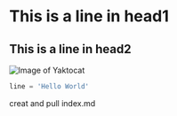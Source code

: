 # This is a line in head1
## This is a line in head2

![Image of Yaktocat](https://octodex.github.com/images/yaktocat.png)





``` python
line = 'Hello World'
```







creat and pull index.md


